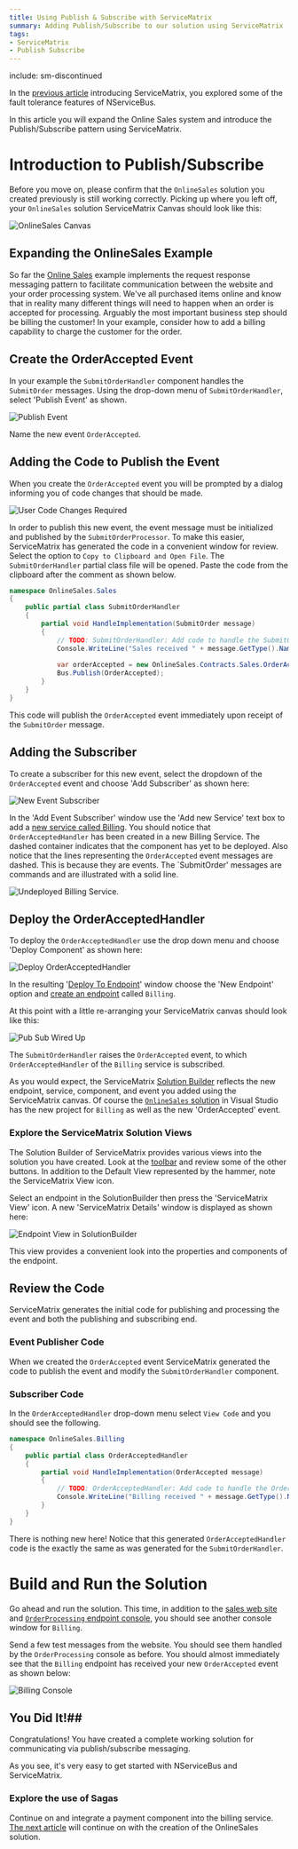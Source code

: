 ```yaml
---
title: Using Publish & Subscribe with ServiceMatrix
summary: Adding Publish/Subscribe to our solution using ServiceMatrix
tags:
- ServiceMatrix
- Publish Subscribe
---
```


include: sm-discontinued

In the [previous article](getting-started-with-nservicebus-using-servicematrix-2.0-fault-tolerance.md "ServiceMatrix Fault Tolerance") introducing ServiceMatrix, you explored some of the fault tolerance features of NServiceBus.

In this article you will expand the Online Sales system and introduce the Publish/Subscribe pattern using ServiceMatrix.


# Introduction to Publish/Subscribe

Before you move on, please confirm that the `OnlineSales` solution you created previously is still working correctly. Picking up where you left off, your `OnlineSales` solution ServiceMatrix Canvas should look like this:

![OnlineSales Canvas](images/servicematrix-canvaswiredup.png)


## Expanding the OnlineSales Example

So far the [Online Sales](getting-started-with-servicematrix-2.0.md "Getting Started with ServiceMatrix") example implements the request response messaging pattern to facilitate communication between the website and your order processing system. We've all purchased items online and know that in reality many different things will need to happen when an order is accepted for processing. Arguably the most important business step should be billing the customer! In your example, consider how to add a billing capability to charge the customer for the order.
## Create the OrderAccepted Event
In your example the `SubmitOrderHandler` component handles the `SubmitOrder` messages. Using the drop-down menu of `SubmitOrderHandler`, select 'Publish Event' as shown.

![Publish Event](images/servicematrix-publishevent.png)

Name the new event `OrderAccepted`.


## Adding the Code to Publish the Event

When you create the `OrderAccepted` event you will be prompted by a dialog informing you of code changes that should be made.

![User Code Changes Required](images/servicematrix-orderaccepted-usercodechanges.png)

In order to publish this new event, the event message must be initialized and published by the `SubmitOrderProcessor`. To make this easier, ServiceMatrix has generated the code in a convenient window for review. Select the option to `Copy to Clipboard and Open File`. The `SubmitOrderHandler` partial class file will be opened. Paste the code from the clipboard after the comment as shown below.

```C#
namespace OnlineSales.Sales
{
    public partial class SubmitOrderHandler
    {
        partial void HandleImplementation(SubmitOrder message)
        {
            // TODO: SubmitOrderHandler: Add code to handle the SubmitOrder message.
            Console.WriteLine("Sales received " + message.GetType().Name);
           
            var orderAccepted = new OnlineSales.Contracts.Sales.OrderAccepted();
            Bus.Publish(OrderAccepted);
        }
    }
}

```
This code will publish the `OrderAccepted` event immediately upon receipt of the `SubmitOrder` message.


## Adding the Subscriber

To create a subscriber for this new event, select the dropdown of the `OrderAccepted` event and choose 'Add Subscriber' as shown here:

![New Event Subscriber](images/servicematrix-orderacceptedevent.png)

In the 'Add Event Subscriber' window use the 'Add new Service' text box to add a [new service called Billing](images/servicematrix-addeventsubscriber.png "New Billing Service"). You should notice that `OrderAcceptedHandler` has been created in a new Billing Service. The dashed container indicates that the component has yet to be deployed. Also notice that the lines representing the `OrderAccepted` event messages are dashed. This is because they are events. The `SubmitOrder' messages are commands and are illustrated with a solid line.

![Undeployed Billing Service](images/servicematrix-undeployedbilling.png).


## Deploy the OrderAcceptedHandler

To deploy the `OrderAcceptedHandler` use the drop down menu and choose 'Deploy Component' as shown here:

![Deploy OrderAcceptedHandler](images/servicematrix-orderaccepted-deploy.png)

In the resulting '[Deploy To Endpoint](images/servicematrix-deploytonewendpointv2.2.0.png "Deploy to Endpoint")' window choose the 'New Endpoint' option and [create an endpoint](images/servicematrix-newbillingendpoint.png "Add Billing Endpoint") called `Billing`.

At this point with a little re-arranging your ServiceMatrix canvas should look like this:

![Pub Sub Wired Up](images/servicematrix-pubsubcanvaswired.png)

The `SubmitOrderHandler` raises the `OrderAccepted` event, to which `OrderAcceptedHandler` of the `Billing` service is subscribed.

As you would expect, the ServiceMatrix [Solution Builder](images/servicematrix-pubsubsolutionbuilderv2.2.0.png "SolutionBuilder") reflects the new endpoint, service, component, and event you added using the ServiceMatrix canvas. Of course the [`OnlineSales` solution](images/servicematrix-pubsubsolution.png "Visual Studio Solution") in Visual Studio has the new project for `Billing` as well as the new 'OrderAccepted' event.


### Explore the ServiceMatrix Solution Views

The Solution Builder of ServiceMatrix provides various views into the solution you have created. Look at the [toolbar](images/servicematrix-solutionbuilder-final.png "Solution Builder Toolbar") and review some of the other buttons. In addition to the Default View represented by the hammer, note the ServiceMatrix View icon.

Select an endpoint in the SolutionBuilder then press the 'ServiceMatrix View' icon. A new 'ServiceMatrix Details' window is displayed as shown here:

![Endpoint View in SolutionBuilder](images/servicematrix-endpointsview.png)

This view provides a convenient look into the properties and components of the endpoint.


## Review the Code

ServiceMatrix generates the initial code for publishing and processing the event and both the publishing and subscribing end.


### Event Publisher Code

When we created the `OrderAccepted` event ServiceMatrix generated the code to publish the event and modify the `SubmitOrderHandler` component. 


### Subscriber Code

In the `OrderAcceptedHandler` drop-down menu select `View Code` and you should see the following.

```C#
namespace OnlineSales.Billing
{
    public partial class OrderAcceptedHandler
    {
        partial void HandleImplementation(OrderAccepted message)
        {
            // TODO: OrderAcceptedHandler: Add code to handle the OrderAccepted message.
            Console.WriteLine("Billing received " + message.GetType().Name);
        }
    }
}

```

There is nothing new here!  Notice that this generated `OrderAcceptedHandler` code is the exactly the same as was generated for the  `SubmitOrderHandler`.


# Build and Run the Solution

Go ahead and run the solution. This time, in addition to the [sales web site](images/servicematrix-demowebsite.png "Demo Website") and [`OrderProcessing` endpoint console](images/servicematrix-reqresp-orderprocessor.png "Order Processing"), you should see another console window for `Billing`.

Send a few test messages from the website. You should see them handled by the `OrderProcessing` console as before. You should almost immediately see that the `Billing` endpoint has received your new `OrderAccepted` event as shown below:

![Billing Console](images/servicematrix-billingconsole.png) 


## You Did It!##

Congratulations! You have created a complete working solution for communicating via publish/subscribe messaging. 

As you see, it's very easy to get started with NServiceBus and ServiceMatrix. 


### Explore the use of Sagas

Continue on and integrate a payment component into the billing service. [The next article](getting-started-sagasfullduplex-2.0.md "Sagas in ServiceMatrix Request Response") will continue on with the creation of the OnlineSales solution.

